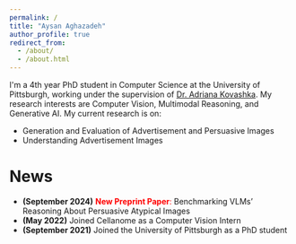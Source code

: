 ```yaml
---
permalink: /
title: "Aysan Aghazadeh"
author_profile: true
redirect_from: 
  - /about/
  - /about.html
---
```


I'm a 4th year PhD student in Computer Science at the University of Pittsburgh, working under the supervision of [Dr. Adriana Kovashka](https://people.cs.pitt.edu/~kovashka/index.htm). My research interests are Computer Vision, Multimodal Reasoning, and Generative AI. My current research is on:
* Generation and Evaluation of Advertisement and Persuasive Images
* Understanding Advertisement Images

News
======
* **(September 2024)**<span style="color:red"> **New Preprint Paper**: </span> Benchmarking VLMs’ Reasoning About Persuasive Atypical Images
* **(May 2022)** Joined Cellanome as a Computer Vision Intern
* **(September 2021)** Joined the University of Pittsburgh as a PhD student
